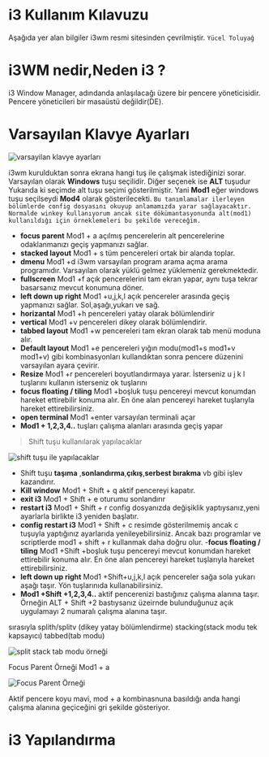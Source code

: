 # i3 Kullanım Kılavuzu

Aşağıda yer alan bilgiler i3wm resmi sitesinden çevrilmiştir. `Yücel Toluyağ`

# i3WM nedir,Neden i3 ?

i3 Window Manager, adındanda anlaşılacağı üzere bir pencere yöneticisidir.  Pencere yöneticileri bir masaüstü değildir(DE). 


# Varsayılan Klavye Ayarları

![varsayilan klavye ayarları](https://i3wm.org/docs/keyboard-layer1.png)

i3wm kurulduktan sonra ekrana hangi tuş ile çalışmak istediğinizi sorar. Varsayılan olarak  **Windows** tuşu seçilidir. Diğer seçenek ise **ALT** tuşudur  Yukarıda ki seçimde alt tuşu seçimi gösterilmiştir.  Yani **Mod1** eğer windows tuşu seçilseydi **Mod4** olarak gösterilecekti. `Bu tanımlamalar ilerleyen bölümlerde config dosyasını okuyup anlamamızda yarar sağlayacaktır. Normalde winkey kullanıyorum ancak site dökümantasyonunda alt(mod1) kullanıldığı için örneklemeleri bu şekilde vereceğim.` 

 - **focus parent** Mod1 + a  açılmış pencerelerin alt pencerelerine odaklanmanızı geçiş yapmanızı sağlar.
 - **stacked layout** Mod1 + s  tüm pencereleri ortak bir alanda toplar.  
 - **dmenu** Mod1 +d  i3wm varsayılan program arama açma arama programıdır. Varsayılan olarak yüklü gelmez yüklemeniz gerekmektedir.
 - **fullscreen** Mod1 +f  açık pencerelerini tam ekran yapar, aynı tuşa tekrar basarsanız mevcut konumuna döner.
 - **left down up right** Mod1 +u,j,k,l   açık pencereler arasında geçiş yapmanızı sağlar. Sol,aşağı,yukarı ve sağ. 
 - **horizantal** Mod1 +h pencereleri yatay olarak bölümlendirir
 - **vertical** Mod1 +v pencereleri dikey olarak  bölümlendirir.
 - **tabbed layout** Mod1 +w  pencereleri tam ekran olarak tab menü moduna alır.
 - **Default layout** Mod1 +e  pencereleri  yığın modu(mod1+s mod1+v mod1+v) gibi kombinasyonları kullandıktan sonra pencere düzenini varsayılan ayara çevirir.
 - **Resize** Mod1 +r   pencereleri boyutlandırmaya  yarar. İsterseniz u j k l tuşlarını kullanın isterseniz ok tuşlarını
 - **focus floating / tiling** Mod1 +boşluk tuşu   pencereyi mevcut konumdan hareket ettirebilir konuma alır. En öne alan pencereyi hareket tuşlarıyla hareket ettirebilirsiniz.
  - **open terminal** Mod1 +enter  varsayılan terminali açar
 -  **Mod1 + 1,2,3,4..** tuşları  çalışma alanları arasında geçiş yapar 
> Shift tuşu kullanılarak yapılacaklar

![shift tuşu ile yapılacaklar](https://i3wm.org/docs/keyboard-layer2.png)

- Shift tuşu **taşıma** ,**sonlandırma**,**çıkış**,**serbest bırakma** vb gibi işlev kazandırır.
- **Kill window** Mod1 + Shift + q  aktif pencereyi kapatır.
- **exit i3** Mod1 + Shift + e  oturumu sonlandırır
- **restart i3** Mod1 + Shift + r  config dosyanızda değişiklik yaptıysanız,yeni ayarlarla birlikte i3 yeniden başlatır.
- **config restart i3** Mod1 + Shift + c resimde gösterilmemiş  ancak c tuşuyla yaptığınız ayarlarıda yenileyebilirsiniz. Ancak  bazı programlar ve scriptlerde  mod1 + shift + r kullanmak daha doğru olur.
-**focus floating / tiling** Mod1 +Shift +boşluk tuşu   pencereyi mevcut konumdan hareket ettirebilir konuma alır. En öne alan pencereyi hareket tuşlarıyla hareket ettirebilirsiniz.
- **left down up right** Mod1 +Shift+u,j,k,l   açık pencereler sağa sola yukarı aşağı taşır. Yön tuşlarınıda kullanabilirsiniz.
- **Mod1 +Shift +1,2,3,4..**  aktif pencerenizi bastığınız çalışma alanına taşır. Örneğin  ALT + Shift +2 bastıysanız üzeirnde bulunduğunuz açık uygulamayı 2 numaralı çalışma alanına taşır.

 sırasıyla splith/splitv (dikey yatay bölümlendirme) stacking(stack modu tek kapsayıcı) tabbed(tab modu)

![split stack tab modu örneği ](https://i3wm.org/docs/modes.png)

Focus Parent Örneği 
Mod1 + a

![Focus Parent Örneği ](https://i3wm.org/docs/tree-shot3.png)

Aktif pencere koyu mavi, mod + a kombinasnuna basıldığı anda hangi çalışma alanına geçiceğini gri şekilde gösteriyor.


# i3 Yapılandırma